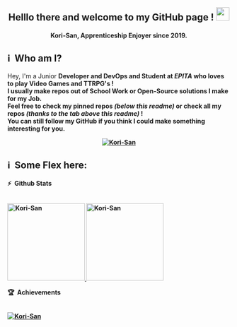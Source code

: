 <h2 align="center"> Helllo there and welcome to my GitHub page ! <img src="https://media.giphy.com/media/hvRJCLFzcasrR4ia7z/giphy.gif" width="30"></h2>

<h4 align='center'> Kori-San, Apprenticeship Enjoyer since 2019. </h4>

<h2> ℹ️ &nbsp;Who am I? </h2>
  <p>
    Hey, I'm a Junior <b> Developer <b> and <b> DevOps </b> and <b> Student </b> at <i> EPITA </i> who loves to play Video Games and TTRPG's ! <br>
    I usually make repos out of School Work or Open-Source solutions I make for my Job. <br>
    <b>Feel free to check my pinned repos <i> (below this readme) </i> or check all my repos <i> (thanks to the tab above this readme) </i> ! </b> <br>
    You can still follow my GitHub if you think I could make something interesting for you.
  </p>
  <p align="center">
    <a href="https://github.com/Kori-San">
      <img src="https://img.shields.io/github/followers/Kori-San?color=236ad3&labelColor=1155ba&style=for-the-badge&logo=github&label=Follow" alt="Kori-San"/>
    </a>
  </p>
    
<h2>ℹ️ &nbsp;Some Flex here:</h2>

<summary>
  <b>⚡ &nbsp;Github Stats</b>
</summary> <br>
  <p>
    <a href="https://github.com/Kori-San">
       <img height="175em" src="https://github-readme-stats.vercel.app/api/top-langs?username=Kori-San&show_icons=true&locale=en&layout=compact&hide_border=true&theme=radical" alt="Kori-San"/>
       <img height="175em" src="https://github-readme-stats.vercel.app/api?username=Kori-San&hide_border=true&count_private=true&show_icons=true&theme=radical" alt="Kori-San"/>           </a>
  </p>

<summary>
  <b>🏆 &nbsp;Achievements</b>
</summary> <br>
  <p>
    <a href="https://github.com/Kori-San">
      <img src="https://github-profile-trophy.vercel.app/?username=Kori-San&margin-w=5&theme=radical" alt="Kori-San" />
    </a>
  </p>
  
<!-- <summary>
  <b>🔎 &nbsp;Details</b>
</summary> <br>
  <p>
    <a href="https://github.com/Kori-San">
      <img height="175em" src="https://github-profile-summary-cards.vercel.app/api/cards/profile-details?username=Kori-San&theme=github_dark" alt="Kori-San"/>
    </a>
  </p> -->
